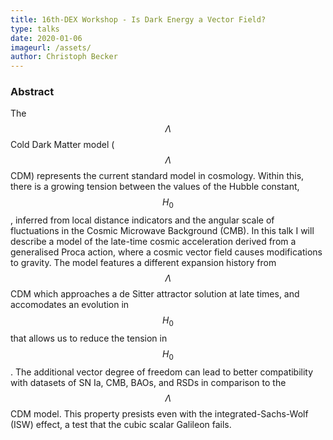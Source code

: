 ```yaml
---
title: 16th-DEX Workshop - Is Dark Energy a Vector Field?
type: talks
date: 2020-01-06
imageurl: /assets/
author: Christoph Becker
---
```


### Abstract

The $$\Lambda$$ Cold Dark Matter model ($$\Lambda$$CDM) represents the current standard model in cosmology. Within this, there is a growing tension between the values of the Hubble constant, $$H_0$$, inferred from local distance indicators and the angular scale of fluctuations in the Cosmic Microwave Background (CMB). In this talk I will describe a model of the late-time cosmic acceleration derived from a generalised Proca action, where a cosmic vector field causes modifications to gravity. The model features a different expansion history from $$\Lambda$$CDM which approaches a de Sitter attractor solution at late times, and accomodates an evolution in $$H_0$$ that allows us to reduce the tension in $$H_0$$. The additional vector degree of freedom can lead to better compatibility with datasets of SN Ia, CMB, BAOs, and RSDs in comparison to the $$\Lambda$$CDM model. This property presists even with the integrated-Sachs-Wolf (ISW) effect, a test that the cubic scalar Galileon fails.
